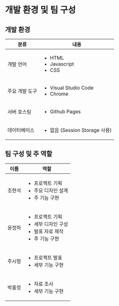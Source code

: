 # 개발 환경 및 팀 구성

## 개발 환경&#x20;

| 분류         | 내용                                                    |
| ---------- | ----------------------------------------------------- |
| 개발 언어      | <ul><li>HTML</li><li>Javascript</li><li>CSS</li></ul> |
| 주요 개발 도구   | <ul><li>Visual Studio Code</li><li>Chrome</li></ul>   |
| 서버 호스팅     | <ul><li>Github Pages</li></ul>                        |
| 데이터베이스     | <ul><li>없음 (Session Storage 사용)</li></ul>             |

## 팀 구성 및 주 역할

| 이름    | 역할                                                                           |
| ----- | ---------------------------------------------------------------------------- |
| 조현석   | <ul><li>프로젝트 기획   </li><li>주요 디자인 설계</li><li>주 기능 구현</li></ul>               |
| 윤정하   | <ul><li>프로젝트 기획</li><li>세부 디자인 구성</li><li>발표 자료 제작</li><li>주 기능 구현</li></ul> |
| 주시형   | <ul><li>프로젝트 발표</li><li>세부 기능 구현</li></ul>                                   |
| 박홍정   | <ul><li>자료 조사</li><li>세부 기능 구현</li></ul>                                     |
